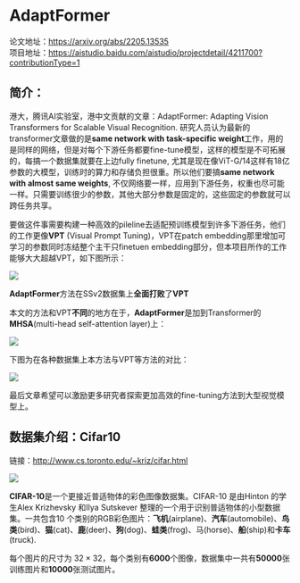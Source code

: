 # AdaptFormer

论文地址：https://arxiv.org/abs/2205.13535  
项目地址：https://aistudio.baidu.com/aistudio/projectdetail/4211700?contributionType=1

## 简介：

港大，腾讯AI实验室，港中文贡献的文章：AdaptFormer: Adapting Vision Transformers for Scalable Visual Recognition. 研究人员认为最新的transformer文章做的是**same network with task-specific weight**工作，用的是同样的网络，但是对每个下游任务都要fine-tune模型，这样的模型是不可拓展的，每搞一个数据集就要在上边fully finetune, 尤其是现在像ViT-G/14这样有18亿参数的大模型，训练时的算力和存储负担很重。所以他们要搞**same network with almost same weights**, 不仅网络要一样，应用到下游任务，权重也尽可能一样。只需要训练很少的参数，其他大部分参数是固定的，这些固定的参数就可以跨任务共享。

要做这件事需要构建一种高效的pileline去适配预训练模型到许多下游任务，他们的工作更像**VPT** (Visual Prompt Tuning)，VPT在patch embedding那里增加可学习的参数同时冻结整个主干只finetuen embedding部分，但本项目所作的工作能够大大超越VPT，如下图所示：

![](https://ai-studio-static-online.cdn.bcebos.com/f76529af9d20462d8f0ba44d48a15da578875da0808a47adb2c22863b4905f17)

**AdaptFormer**方法在SSv2数据集上**全面打败**了**VPT**

本文的方法和VPT**不同**的地方在于，**AdaptFormer**是加到Transformer的**MHSA**(multi-head self-attention layer)上：

![](https://ai-studio-static-online.cdn.bcebos.com/c2c110235c8549cca3a79e92c774440a458afbca68f841b6902881da4c5fde38)


下图为在各种数据集上本方法与VPT等方法的对比：

![](https://ai-studio-static-online.cdn.bcebos.com/e967f3621daf4ca8853f72f5e4e584ef19bc846aa5e84118aabdce340ad4a934)


最后文章希望可以激励更多研究者探索更加高效的fine-tuning方法到大型视觉模型上。

## 数据集介绍：Cifar10

链接：http://www.cs.toronto.edu/~kriz/cifar.html

![](https://ai-studio-static-online.cdn.bcebos.com/15a8790a113d41418d6fc8563aeb4acd10da73b4b8c6488599fa9e7a01cc0833)

**CIFAR-10**是一个更接近普适物体的彩色图像数据集。CIFAR-10 是由Hinton 的学生Alex Krizhevsky 和Ilya Sutskever 整理的一个用于识别普适物体的小型数据集。一共包含10 个类别的RGB彩色图片：**飞机**(airplane)、**汽车**(automobile)、**鸟类**(bird)、**猫**(cat)、**鹿**(deer)、**狗**(dog)、**蛙类**(frog)、马(horse)、**船**(ship)和**卡车**(truck).

每个图片的尺寸为 $32\times 32$，每个类别有**6000**个图像，数据集中一共有**50000**张训练图片和**10000**张测试图片。

